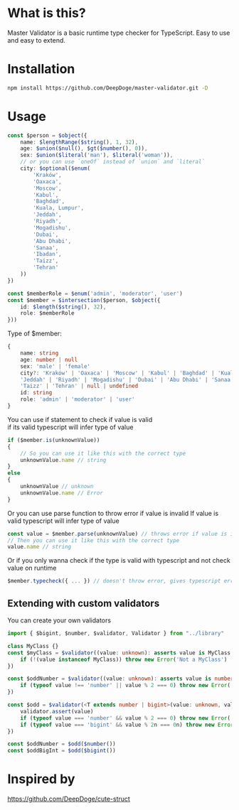 # What is this?
Master Validator is a basic runtime type checker for TypeScript.
Easy to use and easy to extend.

# Installation
```bash
npm install https://github.com/DeepDoge/master-validator.git -D
```

# Usage
```ts
const $person = $object({
    name: $lengthRange($string(), 1, 32),
    age: $union($null(), $gt($number(), 0)),
    sex: $union($literal('man'), $literal('woman')),
    // or you can use `oneOf` instead of `union` and `literal`
    city: $optional($enum(
        'Kraków',
        'Oaxaca',
        'Moscow',
        'Kabul',
        'Baghdad',
        'Kuala, Lumpur',
        'Jeddah',
        'Riyadh',
        'Mogadishu',
        'Dubai',
        'Abu Dhabi',
        'Sanaa',
        'Ibadan',
        'Taizz',
        'Tehran'
    ))
})

const $memberRole = $enum('admin', 'moderator', 'user')
const $member = $intersection($person, $object({
    id: $length($string(), 32),
    role: $memberRole
}))
```
Type of $member:
```ts
{
    name: string
    age: number | null
    sex: 'male' | 'female'
    city?: 'Kraków' | 'Oaxaca' | 'Moscow' | 'Kabul' | 'Baghdad' | 'Kuala, Lumpur' | 
    'Jeddah' | 'Riyadh' | 'Mogadishu' | 'Dubai' | 'Abu Dhabi' | 'Sanaa' | 'Ibadan' | 
    'Taizz' | 'Tehran' | null | undefined
    id: string
    role: 'admin' | 'moderator' | 'user'
}
```

You can use if statement to check if value is valid<br/>
if its valid typescript will infer type of value
```ts
if ($member.is(unknownValue)) 
{
    // So you can use it like this with the correct type
    unknownValue.name // string
}
else
{
    unknownValue // unknown
    unknownValue.name // Error
}
```

Or you can use parse function to throw error if value is invalid
If value is valid typescript will infer type of value
```ts
const value = $member.parse(unknownValue) // throws error if value is invalid
// Then you can use it like this with the correct type
value.name // string 
```

Or if you only wanna check if the type is valid with typescript and not check value on runtime
```ts
$member.typecheck({ ... }) // doesn't throw error, gives typescript error if type is invalid
```

## Extending with custom validators
You can create your own validators
```ts
import { $bigint, $number, $validator, Validator } from "../library"

class MyClass {}
const $myClass = $validator((value: unknown): asserts value is MyClass => {
    if (!(value instanceof MyClass)) throw new Error('Not a MyClass')
})

const $oddNumber = $validator((value: unknown): asserts value is number => {
    if (typeof value !== 'number' || value % 2 === 0) throw new Error('Not an odd number')
})

const $odd = $validator(<T extends number | bigint>(value: unknown, validator: Validator<T>): asserts value is T => {
    validator.assert(value)
    if (typeof value === 'number' && value % 2 === 0) throw new Error('Not an odd number')
    if (typeof value === 'bigint' && value % 2n === 0n) throw new Error('Not an odd number')
})

const $oddNumber = $odd($number())
const $oddBigInt = $odd($bigint())
```

# Inspired by
https://github.com/DeepDoge/cute-struct